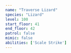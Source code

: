 ```yaml
---
name: "Traverse Lizard"
species: "Lizard"
level: 100
start_floor: 41
end_floor: 42
patrol: false
mimic: false
abilities: ['Scale Strike']
---
```

